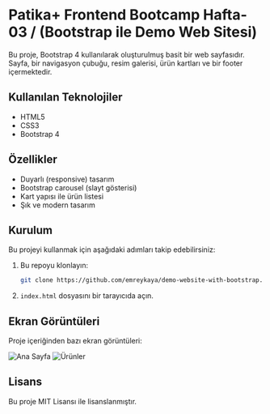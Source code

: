 # Patika+ Frontend Bootcamp Hafta-03 / (Bootstrap ile Demo Web Sitesi)

Bu proje, Bootstrap 4 kullanılarak oluşturulmuş basit bir web sayfasıdır. Sayfa, bir navigasyon çubuğu, resim galerisi, ürün kartları ve bir footer içermektedir.

## Kullanılan Teknolojiler
- HTML5
- CSS3
- Bootstrap 4

## Özellikler
- Duyarlı (responsive) tasarım
- Bootstrap carousel (slayt gösterisi)
- Kart yapısı ile ürün listesi
- Şık ve modern tasarım

## Kurulum
Bu projeyi kullanmak için aşağıdaki adımları takip edebilirsiniz:
1. Bu repoyu klonlayın:
   ```sh
   git clone https://github.com/emreykaya/demo-website-with-bootstrap.git
   ```
2. `index.html` dosyasını bir tarayıcıda açın.

## Ekran Görüntüleri
Proje içeriğinden bazı ekran görüntüleri:

![Ana Sayfa](https://picsum.photos/id/99/600/300)
![Ürünler](https://picsum.photos/id/98/600/300)

## Lisans
Bu proje MIT Lisansı ile lisanslanmıştır.
